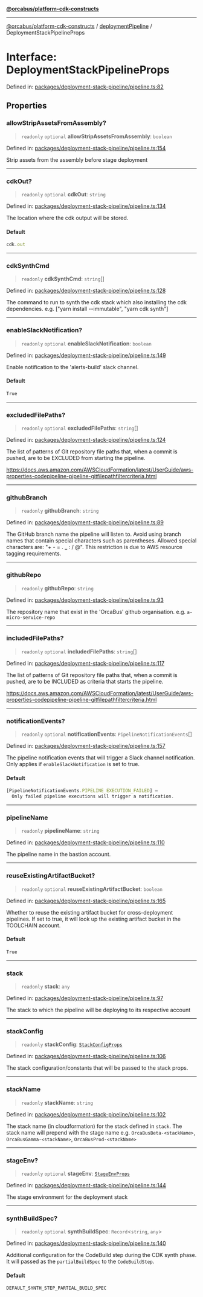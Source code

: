 [**@orcabus/platform-cdk-constructs**](../../../../README.md)

***

[@orcabus/platform-cdk-constructs](../../../../README.md) / [deploymentPipeline](../README.md) / DeploymentStackPipelineProps

# Interface: DeploymentStackPipelineProps

Defined in: [packages/deployment-stack-pipeline/pipeline.ts:82](https://github.com/OrcaBus/platform-cdk-constructs/blob/main/packages/deployment-stack-pipeline/pipeline.ts#L82)

## Properties

### allowStripAssetsFromAssembly?

> `readonly` `optional` **allowStripAssetsFromAssembly**: `boolean`

Defined in: [packages/deployment-stack-pipeline/pipeline.ts:154](https://github.com/OrcaBus/platform-cdk-constructs/blob/main/packages/deployment-stack-pipeline/pipeline.ts#L154)

Strip assets from the assembly before stage deployment

***

### cdkOut?

> `readonly` `optional` **cdkOut**: `string`

Defined in: [packages/deployment-stack-pipeline/pipeline.ts:134](https://github.com/OrcaBus/platform-cdk-constructs/blob/main/packages/deployment-stack-pipeline/pipeline.ts#L134)

The location where the cdk output will be stored.

#### Default

```ts
cdk.out
```

***

### cdkSynthCmd

> `readonly` **cdkSynthCmd**: `string`[]

Defined in: [packages/deployment-stack-pipeline/pipeline.ts:128](https://github.com/OrcaBus/platform-cdk-constructs/blob/main/packages/deployment-stack-pipeline/pipeline.ts#L128)

The command to run to synth the cdk stack which also installing the cdk dependencies. e.g. ["yarn install --immutable", "yarn cdk synth"]

***

### enableSlackNotification?

> `readonly` `optional` **enableSlackNotification**: `boolean`

Defined in: [packages/deployment-stack-pipeline/pipeline.ts:149](https://github.com/OrcaBus/platform-cdk-constructs/blob/main/packages/deployment-stack-pipeline/pipeline.ts#L149)

Enable notification to the 'alerts-build' slack channel.

#### Default

```ts
True
```

***

### excludedFilePaths?

> `readonly` `optional` **excludedFilePaths**: `string`[]

Defined in: [packages/deployment-stack-pipeline/pipeline.ts:124](https://github.com/OrcaBus/platform-cdk-constructs/blob/main/packages/deployment-stack-pipeline/pipeline.ts#L124)

The list of patterns of Git repository file paths that, when a commit is pushed, are to be EXCLUDED from starting the pipeline.

https://docs.aws.amazon.com/AWSCloudFormation/latest/UserGuide/aws-properties-codepipeline-pipeline-gitfilepathfiltercriteria.html

***

### githubBranch

> `readonly` **githubBranch**: `string`

Defined in: [packages/deployment-stack-pipeline/pipeline.ts:89](https://github.com/OrcaBus/platform-cdk-constructs/blob/main/packages/deployment-stack-pipeline/pipeline.ts#L89)

The GitHub branch name the pipeline will listen to.
Avoid using branch names that contain special characters such as parentheses.
Allowed special characters are: "+ - = . _ : / @".
This restriction is due to AWS resource tagging requirements.

***

### githubRepo

> `readonly` **githubRepo**: `string`

Defined in: [packages/deployment-stack-pipeline/pipeline.ts:93](https://github.com/OrcaBus/platform-cdk-constructs/blob/main/packages/deployment-stack-pipeline/pipeline.ts#L93)

The repository name that exist in the 'OrcaBus' github organisation. e.g. `a-micro-service-repo`

***

### includedFilePaths?

> `readonly` `optional` **includedFilePaths**: `string`[]

Defined in: [packages/deployment-stack-pipeline/pipeline.ts:117](https://github.com/OrcaBus/platform-cdk-constructs/blob/main/packages/deployment-stack-pipeline/pipeline.ts#L117)

The list of patterns of Git repository file paths that, when a commit is pushed, are to be INCLUDED as criteria that starts the pipeline.

https://docs.aws.amazon.com/AWSCloudFormation/latest/UserGuide/aws-properties-codepipeline-pipeline-gitfilepathfiltercriteria.html

***

### notificationEvents?

> `readonly` `optional` **notificationEvents**: `PipelineNotificationEvents`[]

Defined in: [packages/deployment-stack-pipeline/pipeline.ts:157](https://github.com/OrcaBus/platform-cdk-constructs/blob/main/packages/deployment-stack-pipeline/pipeline.ts#L157)

The pipeline notification events that will trigger a Slack channel notification.
Only applies if `enableSlackNotification` is set to true.

#### Default

```ts
[PipelineNotificationEvents.PIPELINE_EXECUTION_FAILED] –
  Only failed pipeline executions will trigger a notification.
```

***

### pipelineName

> `readonly` **pipelineName**: `string`

Defined in: [packages/deployment-stack-pipeline/pipeline.ts:110](https://github.com/OrcaBus/platform-cdk-constructs/blob/main/packages/deployment-stack-pipeline/pipeline.ts#L110)

The pipeline name in the bastion account.

***

### reuseExistingArtifactBucket?

> `readonly` `optional` **reuseExistingArtifactBucket**: `boolean`

Defined in: [packages/deployment-stack-pipeline/pipeline.ts:165](https://github.com/OrcaBus/platform-cdk-constructs/blob/main/packages/deployment-stack-pipeline/pipeline.ts#L165)

Whether to reuse the existing artifact bucket for cross-deployment pipelines.
If set to true, it will look up the existing artifact bucket in the TOOLCHAIN account.

#### Default

```ts
True
```

***

### stack

> `readonly` **stack**: `any`

Defined in: [packages/deployment-stack-pipeline/pipeline.ts:97](https://github.com/OrcaBus/platform-cdk-constructs/blob/main/packages/deployment-stack-pipeline/pipeline.ts#L97)

The stack to which the pipeline will be deploying to its respective account

***

### stackConfig

> `readonly` **stackConfig**: [`StackConfigProps`](StackConfigProps.md)

Defined in: [packages/deployment-stack-pipeline/pipeline.ts:106](https://github.com/OrcaBus/platform-cdk-constructs/blob/main/packages/deployment-stack-pipeline/pipeline.ts#L106)

The stack configuration/constants that will be passed to the stack props.

***

### stackName

> `readonly` **stackName**: `string`

Defined in: [packages/deployment-stack-pipeline/pipeline.ts:102](https://github.com/OrcaBus/platform-cdk-constructs/blob/main/packages/deployment-stack-pipeline/pipeline.ts#L102)

The stack name (in cloudformation) for the stack defined in `stack`. The stack name will prepend with the stage
name e.g. `OrcaBusBeta-<stackName>`, `OrcaBusGamma-<stackName>`, `OrcaBusProd-<stackName>`

***

### stageEnv?

> `readonly` `optional` **stageEnv**: [`StageEnvProps`](StageEnvProps.md)

Defined in: [packages/deployment-stack-pipeline/pipeline.ts:144](https://github.com/OrcaBus/platform-cdk-constructs/blob/main/packages/deployment-stack-pipeline/pipeline.ts#L144)

The stage environment for the deployment stack

***

### synthBuildSpec?

> `readonly` `optional` **synthBuildSpec**: `Record`\<`string`, `any`\>

Defined in: [packages/deployment-stack-pipeline/pipeline.ts:140](https://github.com/OrcaBus/platform-cdk-constructs/blob/main/packages/deployment-stack-pipeline/pipeline.ts#L140)

Additional configuration for the CodeBuild step during the CDK synth phase. It will passed as the `partialBuildSpec` to the `CodeBuildStep`.

#### Default

```ts
DEFAULT_SYNTH_STEP_PARTIAL_BUILD_SPEC
```
